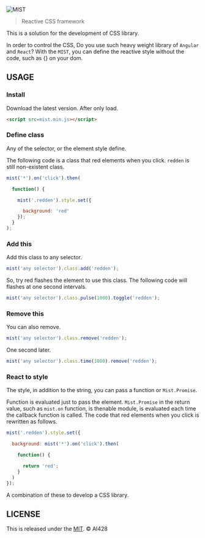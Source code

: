 ![MIST](https://github.com/AI428/mist.js/blob/master/logos/mist_1600_1180.png)

> Reactive CSS framework

This is a solution for the development of CSS library.

In order to control the CSS, Do you use such heavy weight library of `Angular` and `React`? With the `MIST`, you can define the reactive style without the code, such as {} on your dom.

## USAGE
### Install
Download the latest version. After only load.

```html
<script src=mist.min.js></script>
```

### Define class
Any of the selector, or the element style define.

The following code is a class that red elements when you click. `redden` is still non-existent class.

```js
mist('*').on('click').then(

  function() {

    mist('.redden').style.set({

      background: 'red'
    });
  }
);
```

### Add this
Add this class to any selector.

```js
mist('any selector').class.add('redden');
```

So, try red flashes the element to use this class. The following code will flashes at one second intervals.

```js
mist('any selector').class.pulse(1000).toggle('redden');
```

### Remove this
You can also remove.

```js
mist('any selector').class.remove('redden');
```

One second later.

```js
mist('any selector').class.time(1000).remove('redden');
```

### React to style
The style, in addition to the string, you can pass a function or `Mist.Promise`.

Function is evaluated just to pass the element. `Mist.Promise` in the return value, such as `mist.on` function, is thenable module, is evaluated each time the callback function is called. The code that red elements when you click is rewritten as follows.

```js
mist('.redden').style.set({

  background: mist('*').on('click').then(

    function() {

      return 'red';
    }
  )
});
```

A combination of these to develop a CSS library.

## LICENSE
This is released under the [MIT](//opensource.org/licenses/MIT). © AI428
